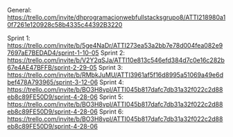 General: https://trello.com/invite/dhprogramacionwebfullstacksgrupo8/ATTI218980a10f7261e120928c58b4335c44392B3220

Sprint 1: https://trello.com/invite/b/5ge4NaDr/ATTI273ea53a2bb7e78d004fea082e97697aE7BEDAD4/sprint-1-10-05
Sprint 2: https://trello.com/invite/b/V2Y2qSJa/ATTI10e813c546efd384d7c0e16c282b67e4AE47BFFB/sprint-2-29-05
Sprint 3: https://trello.com/invite/b/RMbkJuMU/ATTI3961af5f16d8995a51069a49e6dbef478A793965/sprint-3-12-06
Sprint 4: https://trello.com/invite/b/BO3H8vpl/ATTI045b817dafc7db31a32f022c2d88eb8c89FE50D9/sprint-4-28-06
Sprint 5: https://trello.com/invite/b/BO3H8vpl/ATTI045b817dafc7db31a32f022c2d88eb8c89FE50D9/sprint-4-28-06
Sprint 6: https://trello.com/invite/b/BO3H8vpl/ATTI045b817dafc7db31a32f022c2d88eb8c89FE50D9/sprint-4-28-06